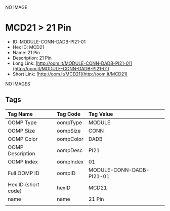 


  
NO IMAGE  
# MCD21 > 21 Pin

- ID: MODULE-CONN-DADB-PI21-01
- Hex ID: MCD21
- Name: 21 Pin
- Description: 21 Pin
- Long Link: [http://oom.lt/MODULE-CONN-DADB-PI21-01](http://oom.lt/MODULE-CONN-DADB-PI21-01)
- Short Link: [http://oom.lt/MCD21](http://oom.lt/MCD21)
  
NO IMAGES  
## Tags
  

|Tag Name|Tag Code|Tag Value|
| :--- | :--- | :--- |
|OOMP Type|oompType|MODULE|
|OOMP Size|oompSize|CONN|
|OOMP Color|oompColor|DADB|
|OOMP Description|oompDesc|PI21|
|OOMP Index|oompIndex|01|
|Full OOMP ID|oompID|MODULE-CONN-DADB-PI21-01|
|Hex ID (short code)|hexID|MCD21|
|name|name|21 Pin|
||||
